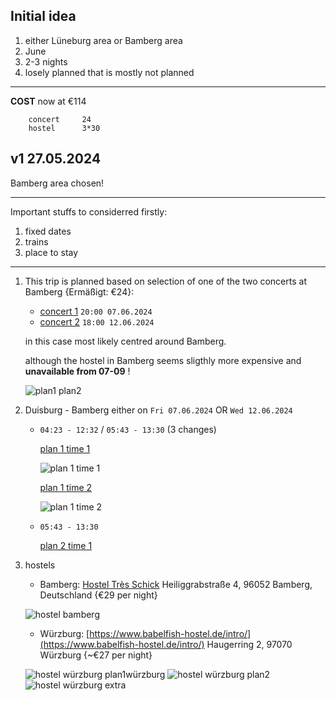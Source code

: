 ## Initial idea
1. either Lüneburg area or Bamberg area
2. June
3. 2-3 nights
4. losely planned that is mostly not planned
------
**COST**
now at €114
            
        concert     24
        hostel      3*30

## v1 27.05.2024
Bamberg area chosen! 

------

Important stuffs to considerred firstly:

1. fixed dates
1. trains
2. place to stay

----

1. This trip is planned based on selection of one of the two concerts at Bamberg {Ermäßigt: €24}:
    - [concert 1](https://www.bamberger-symphoniker.de/programm-tickets/konzertuebersicht/frank-peter-zimmermann-spielt-respighi-07-06-2024.html) `20:00 07.06.2024` 
    - [concert 2](https://www.bamberger-symphoniker.de/programm-tickets/konzertuebersicht/joerg-widmann-dirigiert-korngold-und-mozart-12-06-2024.html) `18:00 12.06.2024`
    
    in this case most likely centred around Bamberg.
    
    although the hostel in Bamberg seems sligthly more expensive and **unavailable from 07-09** !

   ![plan1 plan2](someDates.jpg)

3. Duisburg - Bamberg either on `Fri 07.06.2024` OR `Wed 12.06.2024`

    - `04:23 - 12:32` / `05:43 - 13:30` (3 changes)

        [plan 1 time 1](https://int.bahn.de/en/buchung/start?vbid=09890e10-3f47-4295-b6b8-c65c8d7173a9)
        
        ![plan 1 time 1](plan1_departTime1.png)
        
        [plan 1 time 2](https://int.bahn.de/en/buchung/start?vbid=407b7ea7-85ba-4cc0-8d3e-0a7643a01e98)
        
        ![plan 1 time 2](plan1_departTime2.png)

    - `05:43 - 13:30`

        [plan 2 time 1](https://int.bahn.de/en/buchung/start?vbid=be8a23fc-bfce-4a8a-b380-aba81c0e11da)


4. hostels

    - Bamberg: [Hostel Très Schick](https://login.snooze-hotelsoftware.de/booking.php?propid=182183&width=960&page=book3&limitstart=0&checkin=So+7.+Juli+2024&checkin_hide=2024-07-07&checkout=Di+9.+Juli+2024&checkout_hide=2024-7-9&numnight=2&numadult=1) Heiliggrabstraße 4, 96052 Bamberg, Deutschland {€29 per night}
    
    ![hostel bamberg](hostelBamberg.png)
    - Würzburg: [https://www.babelfish-hostel.de/intro/](https://www.babelfish-hostel.de/intro/) Haugerring 2, 97070 Würzburg {~€27 per night}

    ![hostel würzburg plan1](hostelWurzburg.png)würzburg
    ![hostel würzburg plan2](hostelWurzburg2.png)
    ![hostel würzburg extra](hostelWurzburgExtra.png)
